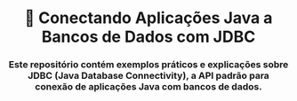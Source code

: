 <h1 align="center">🔗 Conectando Aplicações Java a Bancos de Dados com JDBC</h1>

<h3 align="center">Este repositório contém exemplos práticos e explicações sobre JDBC (Java Database Connectivity), a API padrão para conexão de aplicações Java com bancos de dados.</h3>
